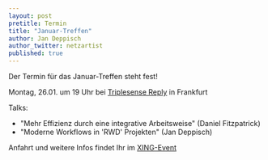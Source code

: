 ```yaml
---
layout: post
pretitle: Termin
title: "Januar-Treffen"
author: Jan Deppisch
author_twitter: netzartist
published: true
---
```


Der Termin für das Januar-Treffen steht fest!

Montag, 26.01. um 19 Uhr bei [Triplesense Reply](http://www.triplesensereply.de/) in Frankfurt

Talks:

- "Mehr Effizienz durch eine integrative Arbeitsweise" (Daniel Fitzpatrick)
- "Moderne Workflows in 'RWD' Projekten" (Jan Deppisch)

Anfahrt und weitere Infos findet Ihr im [XING-Event](https://www.xing.com/events/januar-treffen-frontend-usergroup-rheinmain-1495537)
